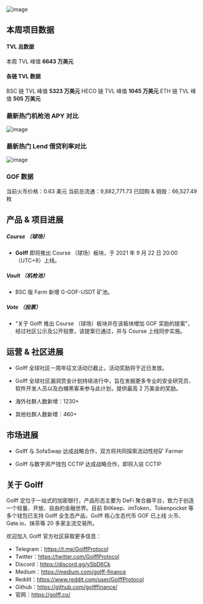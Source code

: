 ![image](https://docs.golff.com/blog/page/weekly/1.jpg)

## 本周项目数据

#### TVL 总数据

本周 TVL 峰值 **6643 万美元**

#### 各链 TVL 数据

BSC 链 TVL 峰值 **5323 万美元**
HECO 链 TVL 峰值 **1045 万美元**
ETH 链 TVL 峰值 **505 万美元**

### 最新热门机枪池 APY 对比

![image](https://docs.golff.com/blog/page/weekly/2.jpg)

### 最新热门 Lend 借贷利率对比

![image](https://docs.golff.com/blog/page/weekly/3.jpg)

### GOF 数据

当前火币价格：0.63 美元
当前总流通：9,882,771.73
已回购 & 销毁：66,527.49 枚



## 产品 & 项目进展

##### **Course （球场）**

- **Golff** 即将推出 Course （球场）板块，于 2021 年 9 月 22 日 20:00 （UTC+8）上线。

##### **Vault （机枪池）**

- BSC 版 Farm 新增 G-GOF-USDT 矿池。

##### **Vote （投票）**

- “关于 Golff 推出 Course （球场）板块并在该板块增加 GOF 奖励的提案”，经过社区公示及公开投票，该提案已通过，并与 Course 上线同步实施。

  

## 运营 & 社区进展

- Golff 全球社区一周年征文活动已截止，活动奖励将于近日发放。

- Golff 全球社区漏洞赏金计划持续进行中，旨在发掘更多专业的安全研究员、软件开发人员以及白帽黑客来参与此计划，提供最高 2 万美金的奖励。

- 海外社群人数新增：1230+

- 其他社群人数新增：460+

  

## 市场进展

- Golff 与 SofaSwap 达成战略合作，双方将共同探索流动性挖矿 Farmer

- Golff 与数字资产钱包 CCTIP 达成战略合作，即将入驻 CCTIP

  

## 关于 Golff

Golff 定位于一站式的加密银行，产品形态主要为 DeFi 聚合器平台，致力于创造一个轻量、开放、自由的金融世界。目前 BitKeep、imToken、Tokenpocket 等多个钱包已支持 Golff 全生态产品，Golff 核心生态代币 GOF 已上线 火币、Gate.io、抹茶等 20 多家主流交易所。

欢迎加入 Golff 官方社区获取更多信息：

- Telegram：https://t.me/GolffProtocol
- Twitter：https://twitter.com/GolffProtocol
- Discord：https://discord.gg/ySbD6Ck
- Medium：https://medium.com/golff-finance
- Reddit：https://www.reddit.com/user/GolffProtocol
- Github：https://github.com/golfffinance/
- 官网：https://golff.co/
